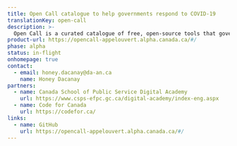 ```yaml
---
title: Open Call catalogue to help governments respond to COVID-19
translationKey: open-call
description: >-
  Open Call is a curated catalogue of free, open-source tools that governments can use to support people during COVID-19.
product-url: https://opencall-appelouvert.alpha.canada.ca/#/
phase: alpha
status: in-flight
onhomepage: true
contact:
  - email: honey.dacanay@da-an.ca
    name: Honey Dacanay
partners:
  - name: Canada School of Public Service Digital Academy
    url: https://www.csps-efpc.gc.ca/digital-academy/index-eng.aspx
  - name: Code for Canada
    url: https://codefor.ca/
links:
  - name: GitHub
    url: https://opencall-appelouvert.alpha.canada.ca/#/
---
```


